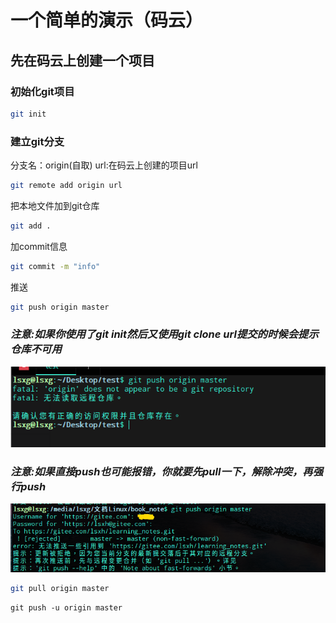 # 一个简单的演示（码云）

## 先在码云上创建一个项目

### 初始化git项目

```bash
git init
```

### 建立git分支

分支名：origin(自取)
url:在码云上创建的项目url

```bash
git remote add origin url
```

把本地文件加到git仓库

```bash
git add .
```

加commit信息

```bash
git commit -m "info"
```

推送

```bash
git push origin master
```

### ***注意:如果你使用了git init然后又使用git clone url提交的时候会提示仓库不可用***

![img](./imgs/error_01.png)

### ***注意:如果直接push也可能报错，你就要先pull一下，解除冲突，再强行push***

![img](./imgs/error_02.png)

```bash
git pull origin master
```

```bsah
git push -u origin master
```
